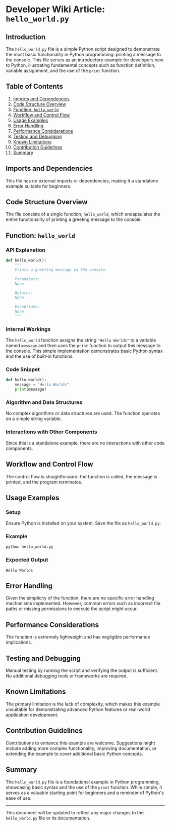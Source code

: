 # Developer Wiki Article: `hello_world.py`

## Introduction

The `hello_world.py` file is a simple Python script designed to demonstrate the most basic functionality in Python programming: printing a message to the console. This file serves as an introductory example for developers new to Python, illustrating fundamental concepts such as function definition, variable assignment, and the use of the `print` function.

## Table of Contents

1. [Imports and Dependencies](#imports-and-dependencies)
2. [Code Structure Overview](#code-structure-overview)
3. [Function: `hello_world`](#function-hello_world)
4. [Workflow and Control Flow](#workflow-and-control-flow)
5. [Usage Examples](#usage-examples)
6. [Error Handling](#error-handling)
7. [Performance Considerations](#performance-considerations)
8. [Testing and Debugging](#testing-and-debugging)
9. [Known Limitations](#known-limitations)
10. [Contribution Guidelines](#contribution-guidelines)
11. [Summary](#summary)

## Imports and Dependencies

This file has no external imports or dependencies, making it a standalone example suitable for beginners.

## Code Structure Overview

The file consists of a single function, `hello_world`, which encapsulates the entire functionality of printing a greeting message to the console.

## Function: `hello_world`

### API Explanation

```python
def hello_world():
    """
    Prints a greeting message to the console.

    Parameters:
    None

    Returns:
    None

    Exceptions:
    None
    """
```

### Internal Workings

The `hello_world` function assigns the string `"Hello Worlds"` to a variable named `message` and then uses the `print` function to output this message to the console. This simple implementation demonstrates basic Python syntax and the use of built-in functions.

### Code Snippet

```python
def hello_world():
    message = "Hello Worlds"
    print(message)
```

### Algorithm and Data Structures

No complex algorithms or data structures are used. The function operates on a simple string variable.

### Interactions with Other Components

Since this is a standalone example, there are no interactions with other code components.

## Workflow and Control Flow

The control flow is straightforward: the function is called, the message is printed, and the program terminates.

## Usage Examples

### Setup

Ensure Python is installed on your system. Save the file as `hello_world.py`.

### Example

```bash
python hello_world.py
```

### Expected Output

```
Hello Worlds
```

## Error Handling

Given the simplicity of the function, there are no specific error handling mechanisms implemented. However, common errors such as incorrect file paths or missing permissions to execute the script might occur.

## Performance Considerations

The function is extremely lightweight and has negligible performance implications.

## Testing and Debugging

Manual testing by running the script and verifying the output is sufficient. No additional debugging tools or frameworks are required.

## Known Limitations

The primary limitation is the lack of complexity, which makes this example unsuitable for demonstrating advanced Python features or real-world application development.

## Contribution Guidelines

Contributions to enhance this example are welcome. Suggestions might include adding more complex functionality, improving documentation, or extending the example to cover additional basic Python concepts.

## Summary

The `hello_world.py` file is a foundational example in Python programming, showcasing basic syntax and the use of the `print` function. While simple, it serves as a valuable starting point for beginners and a reminder of Python's ease of use.

---

This document will be updated to reflect any major changes to the `hello_world.py` file or its documentation.